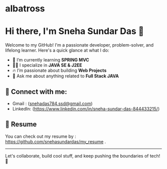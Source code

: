 # albatross
# Hi there, I'm Sneha Sundar Das 👋

Welcome to my GitHub! I'm a passionate developer, problem-solver, and lifelong learner. Here's a quick glance at what I do:

- 🌱 I’m currently learning **SPRING MVC**
- 👨‍💻 I specialize in **JAVA SE & J2EE**  
- 🔥 I’m passionate about building **Web Projects**
- 💬 Ask me about anything related to **Full Stack JAVA**

## 🔗 Connect with me:

- Gmail : (snehadas784.ssd@gmail.com)
- LinkedIn: (https://www.linkedin.com/in/sneha-sundar-das-844433215/)

## 📄 Resume

You can check out my resume by : https://github.com/snehasundardas/my_resume .

 

---

Let's collaborate, build cool stuff, and keep pushing the boundaries of tech! 🚀
